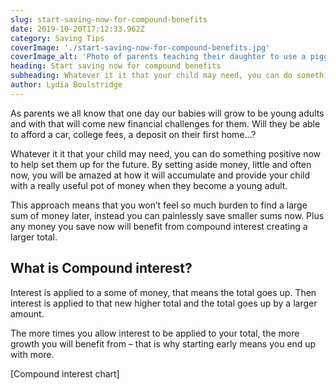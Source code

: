 ```yaml
---
slug: start-saving-now-for-compound-benefits
date: 2019-10-20T17:12:33.962Z
category: Saving Tips
coverImage: './start-saving-now-for-compound-benefits.jpg'
coverImage_alt: 'Photo of parents teaching their daughter to use a piggybank.'
heading: Start saving now for compound benefits
subheading: Whatever it it that your child may need, you can do something positive now to help set them up for the future.
author: Lydia Boulstridge
---
```


As parents we all know that one day our babies will grow to be young adults and with that will come new financial challenges for them. Will they be able to afford a car, college fees, a deposit on their first home…? 

Whatever it it that your child may need, you can do something positive now to help set them up for the future. By setting aside money, little and often now, you will be amazed at how it will accumulate and provide your child with a really useful pot of money when they become a young adult.

This approach means that you won’t feel so much burden to find a large sum of money later, instead you can painlessly save smaller sums now. Plus any money you save now will benefit from compound interest creating a larger total.

## What is Compound interest?

Interest is applied to a some of money, that means the total goes up. Then interest is applied to that new higher total and the total goes up by a larger amount.  

The more times  you allow interest to be applied to your total, the more growth you will benefit from – that is why starting early means you end up with more.

[Compound interest chart]
